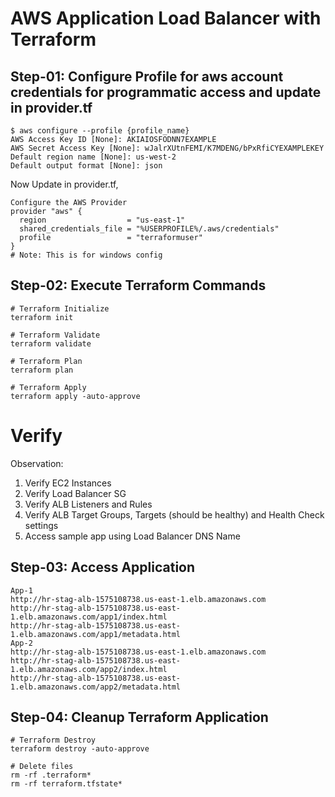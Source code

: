 # AWS Application Load Balancer with Terraform

## Step-01: Configure Profile for aws account credentials for programmatic access and update in provider.tf

```t
$ aws configure --profile {profile_name}
AWS Access Key ID [None]: AKIAIOSFODNN7EXAMPLE
AWS Secret Access Key [None]: wJalrXUtnFEMI/K7MDENG/bPxRfiCYEXAMPLEKEY
Default region name [None]: us-west-2
Default output format [None]: json
```
Now Update in provider.tf,
```t
Configure the AWS Provider
provider "aws" {
  region                  = "us-east-1"
  shared_credentials_file = "%USERPROFILE%/.aws/credentials"
  profile                 = "terraformuser"
}
# Note: This is for windows config
```

## Step-02: Execute Terraform Commands
```t
# Terraform Initialize
terraform init

# Terraform Validate
terraform validate

# Terraform Plan
terraform plan

# Terraform Apply
terraform apply -auto-approve
```

# Verify
Observation: 
1. Verify EC2 Instances
2. Verify Load Balancer SG
3. Verify ALB Listeners and Rules
4. Verify ALB Target Groups, Targets (should be healthy) and Health Check settings
5. Access sample app using Load Balancer DNS Name

## Step-03: Access Application
```t
App-1
http://hr-stag-alb-1575108738.us-east-1.elb.amazonaws.com 
http://hr-stag-alb-1575108738.us-east-1.elb.amazonaws.com/app1/index.html
http://hr-stag-alb-1575108738.us-east-1.elb.amazonaws.com/app1/metadata.html
App-2
http://hr-stag-alb-1575108738.us-east-1.elb.amazonaws.com 
http://hr-stag-alb-1575108738.us-east-1.elb.amazonaws.com/app2/index.html
http://hr-stag-alb-1575108738.us-east-1.elb.amazonaws.com/app2/metadata.html
```
## Step-04: Cleanup Terraform Application
```t
# Terraform Destroy
terraform destroy -auto-approve

# Delete files
rm -rf .terraform*
rm -rf terraform.tfstate*
```

